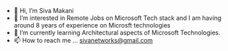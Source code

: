 - 👋 Hi, I’m Siva Makani
- 👀 I’m interested in Remote Jobs on Microsoft Tech stack and I am having around 8 years of experience on Microsft technologies
- 🌱 I’m currently learning Architectural aspects of Microsoft Technologies.
- 📫 How to reach me ... sivanetworks@gmail.com

<!---
sivapradeep/sivapradeep is a ✨ special ✨ repository because its `README.md` (this file) appears on your GitHub profile.
You can click the Preview link to take a look at your changes.
--->
